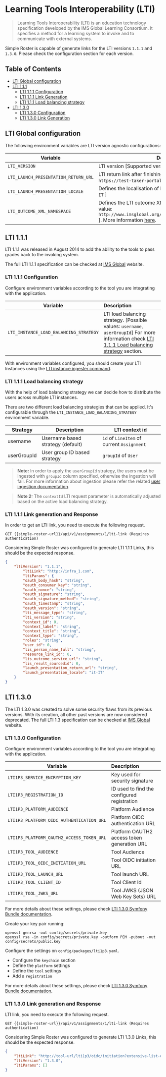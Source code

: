 # Learning Tools Interoperability (LTI)

>Learning Tools Interoperability (LTI) is an education technology specification developed by the IMS Global Learning Consortium. It specifies a method for a learning system to invoke and to communicate with external systems.

Simple Roster is capable of generate links for the LTI versions `1.1.1` and `1.3.0`. Please check the configuration section for each version.

## Table of Contents
- [LTI Global configuration](#lti-global-configuration)
- [LTI 1.1.1](#lti-111)
    - [LTI 1.1.1 Configuration](#lti-111-configuration)
    - [LTI 1.1.1 Link Generation](#lti-111-link-generation-and-response)
    - [LTI 1.1.1 Load balancing strategy](#lti-111-load-balancing-strategy)
- [LTI 1.3.0](#lti-130)
    - [LTI 1.3.0 Configuration](#lti-130-configuration)
    - [LTI 1.3.0 Link Generation](#lti-130-link-generation-and-response)

## LTI Global configuration

The following environment variables are LTI version agnostic configurations:

| Variable | Description |
| ---------|-------------|
| `LTI_VERSION` | LTI version [Supported versions: `1.1.1`, `1.3.0` ] |
| `LTI_LAUNCH_PRESENTATION_RETURN_URL` | LTI return link after finishing the assignment. [Example: `https://test-taker-portal.com/index.html` ] |
| `LTI_LAUNCH_PRESENTATION_LOCALE` | Defines the localisation of LTI instance. [Examples: `en-EN`, `it-IT` ] |
| `LTI_OUTCOME_XML_NAMESPACE` | Defines the LTI outcome XML namespace [Recommended value: `http://www.imsglobal.org/services/ltiv1p1/xsd/imsoms_v1p0` ]. More information [here](https://www.imsglobal.org/specs/ltiv1p1p1/implementation-guide#toc-26). |

## LTI 1.1.1

LTI 1.1.1 was released in August 2014 to add the ability to the tools to pass grades back to the invoking system.

The full LTI 1.1.1 specification can be checked at [IMS Global](https://www.imsglobal.org/specs/ltiv1p1p1/implementation-guide) website.

### LTI 1.1.1 Configuration

Configure environment variables according to the tool you are integrating with the application.

| Variable | Description |
| ------------- |:-------|
| `LTI_INSTANCE_LOAD_BALANCING_STRATEGY` | LTI load balancing strategy. [Possible values: `username`, `userGroupId`] For more information check [LTI 1.1.1 Load balancing strategy](#lti-111-load-balancing-strategy) section. |

With environment variables configured, you should create your LTI Instances using the [LTI instance ingester command](../cli/lti-instance-ingester-command.md).

### LTI 1.1.1 Load balancing strategy

With the help of load balancing strategy we can decide how to distribute the users across multiple LTI instances.

There are two different load balancing strategies that can be applied. It's configurable through the 
`LTI_INSTANCE_LOAD_BALANCING_STRATEGY` environment variable.

| Strategy | Description | LTI context id |
| -------------|-------------|-----------|
| username | Username based strategy (default)| `id` of `LineItem` of current `Assignment` |
| userGroupId | User group ID based strategy | `groupId` of `User` |

> **Note:** In order to apply the `userGroupId` strategy, the users must be ingested with `groupId` column specified, 
otherwise the ingestion will fail. For more information about ingestion please refer the related [user ingestion documentation](../cli/user-ingester-command.md).

> **Note 2:** The `contextId` LTI request parameter is automatically adjusted based on the active load balancing strategy.

### LTI 1.1.1 Link generation and Response

In order to get an LTI link, you need to execute the following request.

```http request
GET {{simple-roster-url}}/api/v1/assignments/1/lti-link (Requires authentication)
```

Considering Simple Roster was configured to generate LTI 1.1.1 Links, this should be the expected response.

```json
{
	"ltiVersion": "1.1.1",
		"ltiLink": "http://infra_1.com",
		"ltiParams": {
		"oauth_body_hash": "string",
		"oauth_consumer_key": "string",
		"oauth_nonce": "string",
		"oauth_signature": "string",
		"oauth_signature_method": "string",
		"oauth_timestamp": "string",
		"oauth_version": "string",
		"lti_message_type": "string",
		"lti_version": "string",
		"context_id": 0,
		"context_label": "string",
		"context_title": "string",
		"context_type": "string",
		"roles": "string",
		"user_id": 0,
		"lis_person_name_full": "string",
		"resource_link_id": 0,
		"lis_outcome_service_url": "string",
		"lis_result_sourcedid": 0,
		"launch_presentation_return_url": "string",
		"launch_presentation_locale": "it-IT"
	}
}
```

## LTI 1.3.0

The LTI 1.3.0 was created to solve some security flaws from its previous versions. With its creation, all other past versions are now considered deprecated.
The full LTI 1.3 specification can be checked at [IMS Global](http://www.imsglobal.org/spec/lti/v1p3/) website.

### LTI 1.3.0 Configuration

Configure environment variables according to the tool you are integrating with the application.

| Variable | Description |
| -------- |:------------|
| `LTI1P3_SERVICE_ENCRYPTION_KEY` | Key used for security signature |
| `LTI1P3_REGISTRATION_ID` | ID used to find the configured registration |
| `LTI1P3_PLATFORM_AUDIENCE` | Platform Audience |
| `LTI1P3_PLATFORM_OIDC_AUTHENTICATION_URL` | Platform OIDC authentication URL |
| `LTI1P3_PLATFORM_OAUTH2_ACCESS_TOKEN_URL` | Platform OAUTH2 access token generation URL |
| `LTI1P3_TOOL_AUDIENCE` | Tool Audience |
| `LTI1P3_TOOL_OIDC_INITIATION_URL` | Tool OIDC initiation URL |
| `LTI1P3_TOOL_LAUNCH_URL` | Tool launch URL |
| `LTI1P3_TOOL_CLIENT_ID` | Tool Client Id |
| `LTI1P3_TOOL_JWKS_URL` | Tool JWKS (JSON Web Key Sets) URL |

For more details about these settings, please check [LTI 1.3.0 Symfony Bundle documentation](https://github.com/oat-sa/bundle-lti1p3/blob/master/doc/quickstart/configuration.md).


Create your key pair running:

```shell script
openssl genrsa -out config/secrets/private.key
openssl rsa -in config/secrets/private.key -outform PEM -pubout -out config/secrets/public.key
```

Configure the settings on `config/packages/lti1p3.yaml`.
- Configure the `keychain` section
- Define the `platform` settings
- Define the `tool` settings
- Add a `registration`

For more details about these settings, please check [LTI 1.3.0 Symfony Bundle documentation](https://github.com/oat-sa/bundle-lti1p3/blob/master/doc/quickstart/configuration.md).

### LTI 1.3.0 Link generation and Response

 LTI link, you need to execute the following request.

```http request
GET {{simple-roster-url}}/api/v1/assignments/1/lti-link (Requires authentication)
```

Considering Simple Roster was configured to generate LTI 1.3.0 Links, this should be the expected response.

```json
{
	"ltiLink": "http://tool-url/lti1p3/oidc/initiation?extensive-list-of-parameters",
	"ltiVersion": "1.3.0",
	"ltiParams": []
}
```
